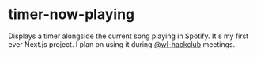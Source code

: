 # timer-now-playing
Displays a timer alongside the current song playing in Spotify. It's my first ever Next.js project. I plan on using it during [@wl-hackclub](https://github.com/wl-hackclub) meetings.
